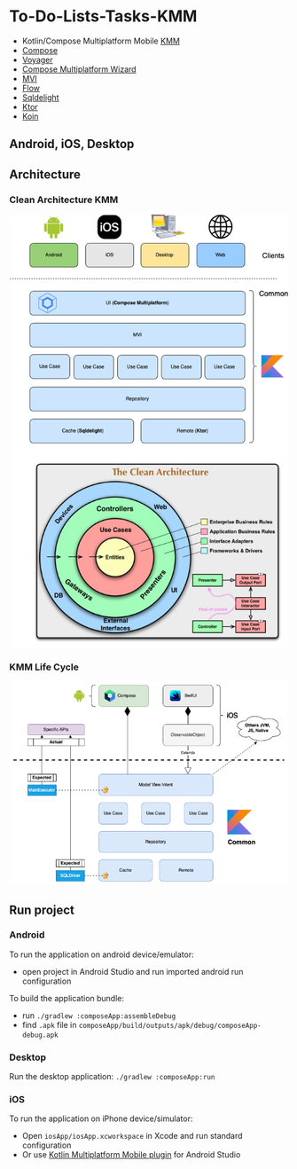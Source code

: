# To-Do-Lists-Tasks-KMM

* Kotlin/Compose Multiplatform Mobile [KMM]
* [Compose]
* [Voyager]
* [Compose Multiplatform Wizard]
* [MVI]
* [Flow]
* [Sqldelight]
* [Ktor]
* [Koin]

## Android, iOS, Desktop


## Architecture
### Clean Architecture KMM

<p align="center">    
  <img src="./cleanArchitectureKMM.png">
<p>

### KMM Life Cycle

<p align="center">    
  <img src="./kmmLifeCycle.png">
<p>

## Run project

### Android
To run the application on android device/emulator:
- open project in Android Studio and run imported android run configuration

To build the application bundle:
- run `./gradlew :composeApp:assembleDebug`
- find `.apk` file in `composeApp/build/outputs/apk/debug/composeApp-debug.apk`

### Desktop
Run the desktop application: `./gradlew :composeApp:run`

### iOS
To run the application on iPhone device/simulator:
- Open `iosApp/iosApp.xcworkspace` in Xcode and run standard configuration
- Or use [Kotlin Multiplatform Mobile plugin](https://plugins.jetbrains.com/plugin/14936-kotlin-multiplatform-mobile) for Android Studio














[KMM]: https://kotlinlang.org/lp/mobile/
[Flow]: https://github.com/Kotlin/kotlinx.coroutines
[Sqldelight]: https://cashapp.github.io/sqldelight/
[Ktor]: https://ktor.io/
[Koin]: https://insert-koin.io
[Compose]: https://www.jetbrains.com/lp/compose-multiplatform/
[MVI]: https://blog.stackademic.com/mvi-architecture-explained-on-android-e36ee66bceaa
[Voyager]: https://voyager.adriel.cafe/
[Compose Multiplatform Wizard]: https://terrakok.github.io/Compose-Multiplatform-Wizard/

